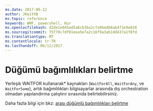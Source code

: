 ```yaml
---
ms.date: 2017-06-12
author: JKeithB
ms.topic: reference
keywords: WMF, powershell, Kur
ms.openlocfilehash: d2de1e045ad5a6cb3ba2cfa9bedb6ab471e9e028
ms.sourcegitcommit: 75f70c7df01eea5e7a2c16f9a3ab1dd437a1f8fd
ms.translationtype: MT
ms.contentlocale: tr-TR
ms.lasthandoff: 06/12/2017
---
```

# <a name="specifying-cross-node-dependencies"></a>Düğümü bağımlılıkları belirtme

Yerleşik WAITFOR kullanarak\* kaynakları (`WaitForAll`, `WaitForAny`, ve `WaitForSome`), artık bağımlılıkları bilgisayarlar arasında dış orchestration olmadan yapılandırma çalıştırır sırasında belirtebilirsiniz. 

Daha fazla bilgi için bkz: [arası düğümlü bağımlılıkları belirtme](https://msdn.microsoft.com/powershell/dsc/crossnodedependencies)

